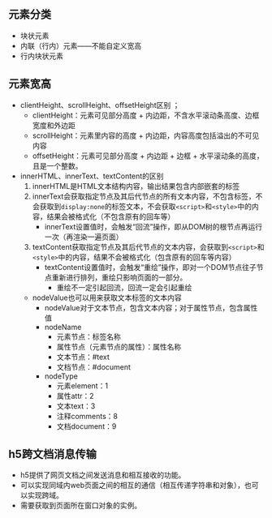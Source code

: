 ## 元素分类
+ 块状元素
+ 内联（行内）元素——不能自定义宽高
+ 行内块状元素

## 元素宽高
+ clientHeight、scrollHeight、offsetHeight区别  ；
    + clientHeight：元素可见部分高度 + 内边距，不含水平滚动条高度、边框宽度和外边距
    + scrollHeight：元素里内容的高度 + 内边距，内容高度包括溢出的不可见内容
    + offsetHeight：元素可见部分高度 + 内边距 + 边框 + 水平滚动条的高度，且是一个整数。
+ innerHTML、innerText、textContent的区别
    1. innerHTML是HTML文本结构内容，输出结果包含内部嵌套的标签
    2. innerText会获取指定节点及其后代节点的所有文本内容，不包含标签，不会获取到`display:none`的标签文本，不会获取`<script>`和`<style>`中的内容，结果会被格式化（不包含原有的回车等）
        + innerText设置值时，会触发“回流”操作，即从DOM树的根节点再运行一次（再渲染一遍页面）
    3. textContent获取指定节点及其后代节点的文本内容，会获取到`<script>`和`<style>`中的内容，结果不会被格式化（包含原有的回车等内容）
        + textContent设置值时，会触发“重绘”操作，即对一个DOM节点往子节点重新进行排列，重绘只影响页面的一部分。
            + 重绘不一定引起回流，回流一定会引起重绘
    + nodeValue也可以用来获取文本标签的文本内容
        + nodeValue对于文本节点，包含文本内容；对于属性节点，包含属性值
        + nodeName
            + 元素节点：标签名称
            + 属性节点（元素节点的属性）：属性名称
            + 文本节点：#text
            + 文档节点：#document
        + nodeType
            + 元素element：1
            + 属性attr：2
            + 文本text：3
            + 注释comments：8
            + 文档document：9
## h5跨文档消息传输
+ h5提供了网页文档之间发送消息和相互接收的功能。
+ 可以实现同域内web页面之间的相互的通信（相互传递字符串和对象），也可以实现跨域。
+ 需要获取到页面所在窗口对象的实例。

